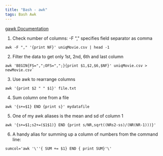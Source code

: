 ```yaml
---
title: "Bash - awk"
tags: Bash Awk
---
```



[gawk Documentation](https://www.gnu.org/software/gawk/manual/gawk.pdf)


1. Check number of columns: -F "," specifies field separator as comma

```{bash}
awk -F "," '{print NF}' uniqMovie.csv | head -1
```


2. Filter the data to get only 1st, 2nd, 6th and last column

```{bash}
awk 'BEGIN{FS=",";OFS=",";}{print $1,$2,$6,$NF}' uniqMovie.csv > newMovie.csv`
```

3. Use awk to rearrange columns

```{bash}
awk '{print $2 " " $1}' file.txt
```


4. Sum column one from a file

```{bash}
awk '{s+=$1} END {print s}' mydatafile
```

5. One of my awk aliases is the mean and sd of column 1

```{bash}
awk '{s+=$1;s2+=($1$1)} END {print s/NR,sqrt((NRs2-ss)/(NR(NR-1)))}'
```


6. A handy alias for summing up a column of numbers from the command line:

```{bash}
sumcol='awk '\''{ SUM += $1} END { print SUM}'\' 
```